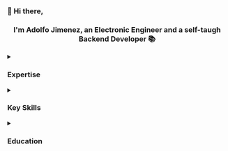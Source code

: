 ### 👋 Hi there, 
### <div align="center"> I'm Adolfo Jimenez, an Electronic Engineer and a self-taugh Backend Developer 📚 </div>

<!-- - 🔬 Check out my latest project, an e-commerce REST API with multiple capabilities: [E-Commerce API](https://github.com/adolfojmnz/e-commerce-api)
- 🌱 I’m currently learning about microservices architecture, as well as the implementation of best practices and design patterns.
- ⚡ Fun fact: We don't really know what's the speed of light as it hasn't been measured in a one-way trip. -->


<details>
  <summary><h3>Expertise</h3></summary>
  <ul>
   <li>TDD</li>
   <li>Cloud</li>
   <li>Linux</li>
   <li>DevOps</li>
   <li>Networking</li>
   <li>RESTFul APIs</li>
   <li>Relational Databases</li>
   <li>Backend Development</li>
  </ul>
</details>


<details>
  <summary><h3>Key Skills</h3></summary>
  <ul>
    <li>Git</li>
    <li>AWS</li>
    <li>Redis</li>
    <li>Celery</li>
    <li>Docker</li>
    <li>Python</li>
    <li>Django | DRF</li>
    <li>PostgreSQL | MySQL | SQL</li>
    <li>JavaScript | React | Next.js</li>
  </ul>
</details>


<details>
  <summary><h3>Education</h3></summary>
  <ul>
    <li> 🎓 Bachelor's Degree in Electronic Engineering </li>
    <li> 💻 <a href="https://www.coursera.org/account/accomplishments/specialization/certificate/NWGERU9D5CH5">DevOps on AWS Professional Certificate </li>
    <li> 🌐 <a href="https://www.coursera.org/account/accomplishments/specialization/certificate/38T6AQBQ3DGK">Back-End Developer Specialization</a> </li>
    <li> ⚛️ <a href="https://academia.holamundo.io/courses/ultimate-react">Ultimate React</a></li>
    <li> 📖 Plus a few programming books such as: </li>
      <ul>
        <li> <a href="http://openbookproject.net/thinkcs/python/english3e/">How To Think Like a Computer Scientist</a> by Peter Wentworth, Jeffrey Elkner, Allen B. Downey, and Chris Meyers.</li>
        <li> <a href="https://automatetheboringstuff.com/">Automate The Boring Stuff With Python</a> by Al Sweigart.</li>
        <li> <a href="https://www.oreilly.com/library/view/data-structures/9780134855912/">Data Structures and Algorithms in Python</a> by John Canning, Alan Broder, Robert Lafore.</li>
        <li> <a href="https://djangoforprofessionals.com/">Django For Professionals</a> by William Vincent.</li>
        <li> <a href="https://django-unleashed.com/">Django Unleashed</a> by Andrew Pinkham.</li>
        <li> <a href="https://www.oreilly.com/library/view/practical-sql-2nd/9781098129866/">Practical SQL 2nd Edition</a> by Anthony DeBarros.</li>
        <li> <a href="https://eloquentjavascript.net/">Eloquent JavaScript</a> by Marijn Haverbeke.</li>
      </ul>
  </ul>
</details>
 

<!-- 
[website]:
[email]: -->
